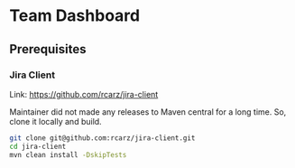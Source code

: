 # Team Dashboard

## Prerequisites

### Jira Client

Link: https://github.com/rcarz/jira-client

Maintainer did not made any releases to Maven central for a long time.
So, clone it locally and build.

```bash
git clone git@github.com:rcarz/jira-client.git
cd jira-client
mvn clean install -DskipTests
```
